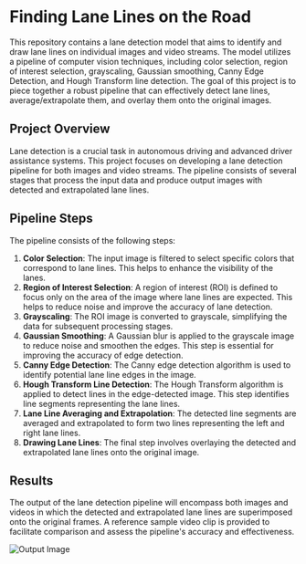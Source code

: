 # Finding Lane Lines on the Road

This repository contains a lane detection model that aims to identify and draw lane lines on individual images and video streams. The model utilizes a pipeline of computer vision techniques, including color selection, region of interest selection, grayscaling, Gaussian smoothing, Canny Edge Detection, and Hough Transform line detection. The goal of this project is to piece together a robust pipeline that can effectively detect lane lines, average/extrapolate them, and overlay them onto the original images.


## Project Overview

Lane detection is a crucial task in autonomous driving and advanced driver assistance systems. This project focuses on developing a lane detection pipeline for both images and video streams. The pipeline consists of several stages that process the input data and produce output images with detected and extrapolated lane lines.


## Pipeline Steps

The pipeline consists of the following steps:

1.   **Color Selection**: The input image is filtered to select specific colors that correspond to lane lines. This helps to enhance the visibility of the lanes.
2.  **Region of Interest Selection**: A region of interest (ROI) is defined to focus only on the area of the image where lane lines are expected. This helps to reduce noise and improve the accuracy of lane detection.
3.  **Grayscaling**: The ROI image is converted to grayscale, simplifying the data for subsequent processing stages.
4.  **Gaussian Smoothing**: A Gaussian blur is applied to the grayscale image to reduce noise and smoothen the edges. This step is essential for improving the accuracy of edge detection.
5.  **Canny Edge Detection**: The Canny edge detection algorithm is used to identify potential lane line edges in the image.
6.  **Hough Transform Line Detection**: The Hough Transform algorithm is applied to detect lines in the edge-detected image. This step identifies line segments representing the lane lines.
7.  **Lane Line Averaging and Extrapolation**: The detected line segments are averaged and extrapolated to form two lines representing the left and right lane lines.
8.  **Drawing Lane Lines**: The final step involves overlaying the detected and extrapolated lane lines onto the original image.


## Results

The output of the lane detection pipeline will encompass both images and videos in which the detected and extrapolated lane lines are superimposed onto the original frames. A reference sample video clip is provided to facilitate comparison and assess the pipeline's accuracy and effectiveness.

![Output Image](https://github.com/jonathangoitom/lane_line_detection/assets/107156253/9e450be5-9f26-4aa2-ac3c-be3ba425c478)

